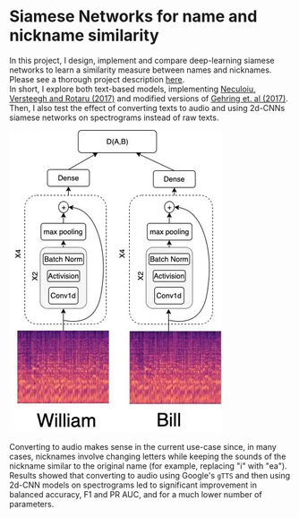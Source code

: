 # Siamese Networks for name and nickname similarity  
In this project, I design, implement and compare deep-learning siamese networks to learn a similarity measure between names and nicknames. Please see a thorough project description [here](https://medium.com/towards-data-science/conversion-to-audio-may-improve-results-using-siamese-networks-for-nickname-classification-647cb0f88680).  
In short, I explore both text-based models, implementing [Neculoiu, Versteegh and Rotaru (2017)](https://aclanthology.org/W16-1617.pdf) and modified versions of [Gehring et. al (2017)](https://arxiv.org/abs/1705.03122). Then, I also test the effect of converting texts to audio and using 2d-CNNs siamese networks on spectrograms instead of raw texts.  

![2D-CNN architecture](https://github.com/DavidHarar/Siamese-Networks-for-name-nickname-similarity/blob/main/images/2dcnn.jpg?raw=true)

Converting to audio makes sense in the current use-case since, in many cases, nicknames involve changing letters while keeping the sounds of the nickname similar to the original name (for example, replacing "i" with "ea"). Results showed that converting to audio using Google's `gTTS` and then using 2d-CNN models on spectrograms led to significant improvement in balanced accuracy, F1 and PR AUC, and for a much lower number of parameters.  
